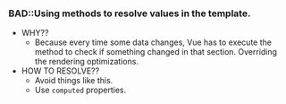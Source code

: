 ### BAD::Using methods to resolve values in the template.

- WHY??
  - Because every time some data changes, Vue has to execute the method to check if something changed in that section. Overriding the rendering optimizations.
- HOW TO RESOLVE??
  - Avoid things like this.
  - Use `computed` properties.
